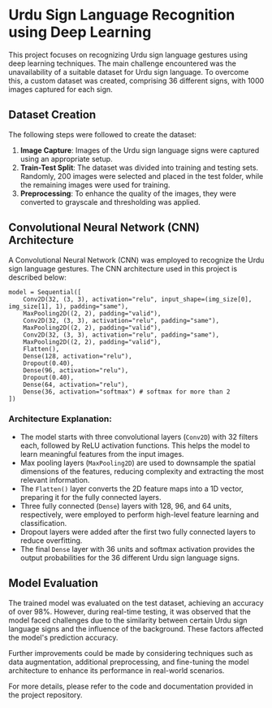 # Urdu Sign Language Recognition using Deep Learning

This project focuses on recognizing Urdu sign language gestures using deep learning techniques. The main challenge encountered was the unavailability of a suitable dataset for Urdu sign language. To overcome this, a custom dataset was created, comprising 36 different signs, with 1000 images captured for each sign.

## Dataset Creation
The following steps were followed to create the dataset:

1. **Image Capture**: Images of the Urdu sign language signs were captured using an appropriate setup.
2. **Train-Test Split**: The dataset was divided into training and testing sets. Randomly, 200 images were selected and placed in the test folder, while the remaining images were used for training.
3. **Preprocessing**: To enhance the quality of the images, they were converted to grayscale and thresholding was applied.

## Convolutional Neural Network (CNN) Architecture
A Convolutional Neural Network (CNN) was employed to recognize the Urdu sign language gestures. The CNN architecture used in this project is described below:

```
model = Sequential([
    Conv2D(32, (3, 3), activation="relu", input_shape=(img_size[0], img_size[1], 1), padding="same"),
    MaxPooling2D((2, 2), padding="valid"),
    Conv2D(32, (3, 3), activation="relu", padding="same"),
    MaxPooling2D((2, 2), padding="valid"),
    Conv2D(32, (3, 3), activation="relu", padding="same"),
    MaxPooling2D((2, 2), padding="valid"),
    Flatten(),
    Dense(128, activation="relu"),
    Dropout(0.40),
    Dense(96, activation="relu"),
    Dropout(0.40),
    Dense(64, activation="relu"),
    Dense(36, activation="softmax") # softmax for more than 2
])
```

### Architecture Explanation:
- The model starts with three convolutional layers (`Conv2D`) with 32 filters each, followed by ReLU activation functions. This helps the model to learn meaningful features from the input images.
- Max pooling layers (`MaxPooling2D`) are used to downsample the spatial dimensions of the features, reducing complexity and extracting the most relevant information.
- The `Flatten()` layer converts the 2D feature maps into a 1D vector, preparing it for the fully connected layers.
- Three fully connected (`Dense`) layers with 128, 96, and 64 units, respectively, were employed to perform high-level feature learning and classification.
- Dropout layers were added after the first two fully connected layers to reduce overfitting.
- The final `Dense` layer with 36 units and softmax activation provides the output probabilities for the 36 different Urdu sign language signs.

## Model Evaluation
The trained model was evaluated on the test dataset, achieving an accuracy of over 98%. However, during real-time testing, it was observed that the model faced challenges due to the similarity between certain Urdu sign language signs and the influence of the background. These factors affected the model's prediction accuracy.

Further improvements could be made by considering techniques such as data augmentation, additional preprocessing, and fine-tuning the model architecture to enhance its performance in real-world scenarios.

For more details, please refer to the code and documentation provided in the project repository.

